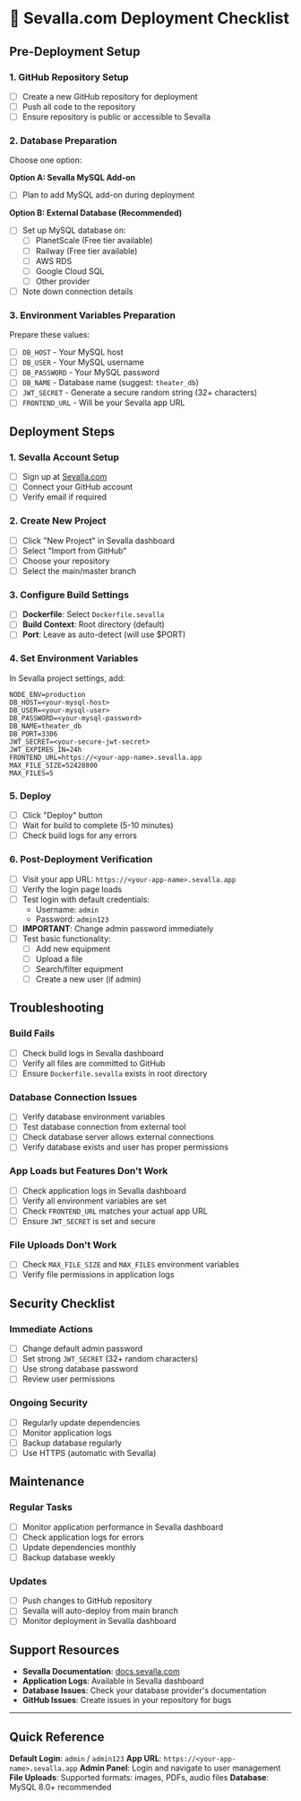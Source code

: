 # 🚀 Sevalla.com Deployment Checklist

## Pre-Deployment Setup

### 1. GitHub Repository Setup
- [ ] Create a new GitHub repository for deployment
- [ ] Push all code to the repository
- [ ] Ensure repository is public or accessible to Sevalla

### 2. Database Preparation
Choose one option:

**Option A: Sevalla MySQL Add-on**
- [ ] Plan to add MySQL add-on during deployment

**Option B: External Database (Recommended)**
- [ ] Set up MySQL database on:
  - [ ] PlanetScale (Free tier available)
  - [ ] Railway (Free tier available)
  - [ ] AWS RDS
  - [ ] Google Cloud SQL
  - [ ] Other provider
- [ ] Note down connection details

### 3. Environment Variables Preparation
Prepare these values:
- [ ] `DB_HOST` - Your MySQL host
- [ ] `DB_USER` - Your MySQL username  
- [ ] `DB_PASSWORD` - Your MySQL password
- [ ] `DB_NAME` - Database name (suggest: `theater_db`)
- [ ] `JWT_SECRET` - Generate a secure random string (32+ characters)
- [ ] `FRONTEND_URL` - Will be your Sevalla app URL

## Deployment Steps

### 1. Sevalla Account Setup
- [ ] Sign up at [Sevalla.com](https://sevalla.com)
- [ ] Connect your GitHub account
- [ ] Verify email if required

### 2. Create New Project
- [ ] Click "New Project" in Sevalla dashboard
- [ ] Select "Import from GitHub"
- [ ] Choose your repository
- [ ] Select the main/master branch

### 3. Configure Build Settings
- [ ] **Dockerfile**: Select `Dockerfile.sevalla`
- [ ] **Build Context**: Root directory (default)
- [ ] **Port**: Leave as auto-detect (will use $PORT)

### 4. Set Environment Variables
In Sevalla project settings, add:

```
NODE_ENV=production
DB_HOST=<your-mysql-host>
DB_USER=<your-mysql-user>
DB_PASSWORD=<your-mysql-password>
DB_NAME=theater_db
DB_PORT=3306
JWT_SECRET=<your-secure-jwt-secret>
JWT_EXPIRES_IN=24h
FRONTEND_URL=https://<your-app-name>.sevalla.app
MAX_FILE_SIZE=52428800
MAX_FILES=5
```

### 5. Deploy
- [ ] Click "Deploy" button
- [ ] Wait for build to complete (5-10 minutes)
- [ ] Check build logs for any errors

### 6. Post-Deployment Verification
- [ ] Visit your app URL: `https://<your-app-name>.sevalla.app`
- [ ] Verify the login page loads
- [ ] Test login with default credentials:
  - Username: `admin`
  - Password: `admin123`
- [ ] **IMPORTANT**: Change admin password immediately
- [ ] Test basic functionality:
  - [ ] Add new equipment
  - [ ] Upload a file
  - [ ] Search/filter equipment
  - [ ] Create a new user (if admin)

## Troubleshooting

### Build Fails
- [ ] Check build logs in Sevalla dashboard
- [ ] Verify all files are committed to GitHub
- [ ] Ensure `Dockerfile.sevalla` exists in root directory

### Database Connection Issues
- [ ] Verify database environment variables
- [ ] Test database connection from external tool
- [ ] Check database server allows external connections
- [ ] Verify database exists and user has proper permissions

### App Loads but Features Don't Work
- [ ] Check application logs in Sevalla dashboard
- [ ] Verify all environment variables are set
- [ ] Check `FRONTEND_URL` matches your actual app URL
- [ ] Ensure `JWT_SECRET` is set and secure

### File Uploads Don't Work
- [ ] Check `MAX_FILE_SIZE` and `MAX_FILES` environment variables
- [ ] Verify file permissions in application logs

## Security Checklist

### Immediate Actions
- [ ] Change default admin password
- [ ] Set strong `JWT_SECRET` (32+ random characters)
- [ ] Use strong database password
- [ ] Review user permissions

### Ongoing Security
- [ ] Regularly update dependencies
- [ ] Monitor application logs
- [ ] Backup database regularly
- [ ] Use HTTPS (automatic with Sevalla)

## Maintenance

### Regular Tasks
- [ ] Monitor application performance in Sevalla dashboard
- [ ] Check application logs for errors
- [ ] Update dependencies monthly
- [ ] Backup database weekly

### Updates
- [ ] Push changes to GitHub repository
- [ ] Sevalla will auto-deploy from main branch
- [ ] Monitor deployment in Sevalla dashboard

## Support Resources

- **Sevalla Documentation**: [docs.sevalla.com](https://docs.sevalla.com)
- **Application Logs**: Available in Sevalla dashboard
- **Database Issues**: Check your database provider's documentation
- **GitHub Issues**: Create issues in your repository for bugs

---

## Quick Reference

**Default Login**: `admin` / `admin123`
**App URL**: `https://<your-app-name>.sevalla.app`
**Admin Panel**: Login and navigate to user management
**File Uploads**: Supported formats: images, PDFs, audio files
**Database**: MySQL 8.0+ recommended
